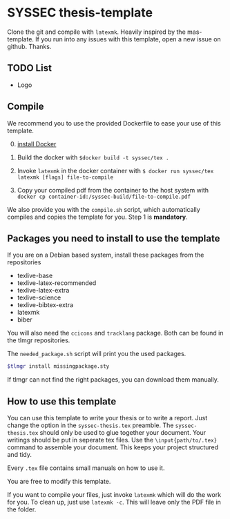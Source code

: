 # SYSSEC thesis-template
Clone the git and compile with `latexmk`. Heavily inspired by the mas-template. 
If you run into any issues with this template, open a new issue on github. Thanks.

## TODO List
* Logo

## Compile

We recommend you to use the provided Dockerfile to ease your use of this template. 


0. [install Docker](https://docs.docker.com/install/)

1. Build the docker with `$docker build -t syssec/tex .`

2. Invoke `latexmk` in the docker container with 
`$ docker run syssec/tex latexmk [flags] file-to-compile`

3. Copy your compiled pdf from the container to the host system with 
`docker cp container-id:/syssec-build/file-to-compile.pdf`

We also provide you with the `compile.sh` script, which automatically compiles and copies the template for you. Step 1 is **mandatory**.


## Packages you need to install to use the template

If you are on a Debian based system, install these packages from the repositories

* texlive-base
* texlive-latex-recommended
* texlive-latex-extra
* texlive-science
* texlive-bibtex-extra
* latexmk
* biber

You will also need the `ccicons` and `tracklang` package. Both can be found in the tlmgr repositories.

The `needed_package.sh` script will print you the used packages.

```bash
$tlmgr install missingpackage.sty
```

If tlmgr can not find the right packages, you can download them manually. 

## How to use this template
You can use this template to write your thesis or to write a report. Just change the option in the `syssec-thesis.tex` preamble.
The `syssec-thesis.tex` should only be used to glue together your document. Your writings should be put in seperate tex files. Use the `\input{path/to/.tex}` command to assemble your document. This keeps your project structured and tidy.

Every `.tex` file contains small manuals on how to use it.

You are free to modify this template.

If you want to compile your files, just invoke `latexmk` which will do the work for you. To clean up, just use `latexmk -c`. This will leave only the PDF file in the folder. 
